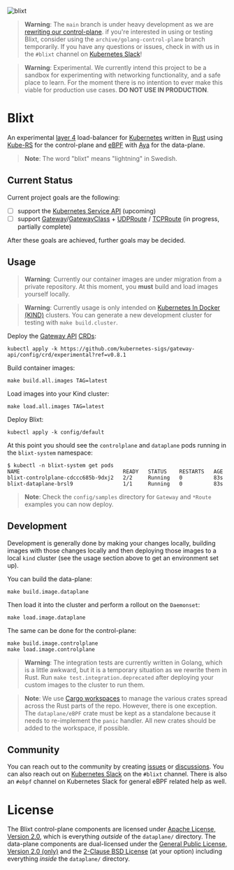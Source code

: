 ![blixt](https://github.com/kubernetes-sigs/blixt/assets/5332524/387ce94a-88fd-43a9-bde9-73fb9005564d)

> **Warning**: The `main` branch is under heavy development as we are [rewriting
> our control-plane][rewrite]. if you're interested in using or testing Blixt,
> consider using the `archive/golang-control-plane` branch temporarily. If you
> have any questions or issues, check in with us in the `#blixt` channel on
> [Kubernetes Slack]!

> **Warning**: Experimental. We currently intend this project to be a sandbox
> for experimenting with networking functionality, and a safe place to learn.
> For the moment there is no intention to ever make this viable for production
> use cases. **DO NOT USE IN PRODUCTION**.

[rewrite]:https://github.com/kubernetes-sigs/blixt/milestone/8
[Kubernetes Slack]:https://kubernetes.slack.com

# Blixt

An experimental [layer 4][osi] load-balancer for [Kubernetes] written in [Rust]
using [Kube-RS] for the control-plane and [eBPF] with [Aya] for the data-plane.

> **Note**: The word "blixt" means "lightning" in Swedish.

[osi]:https://en.wikipedia.org/wiki/OSI_model
[Kubernetes]:https://kubernetes.io
[Rust]:https://rust-lang.org
[Kube-RS]:https://github.com/kube-rs
[eBPF]:https://www.tigera.io/learn/guides/ebpf/ebpf-xdp/
[Aya]:https://aya-rs.dev

## Current Status

Current project goals are the following:

- [ ] support the [Kubernetes Service API][svc] (upcoming)
- [ ] support [Gateway]/[GatewayClass] + [UDPRoute] / [TCPRoute] (in progress, partially complete)

After these goals are achieved, further goals may be decided.

[svc]:https://kubernetes.io/docs/concepts/services-networking/service/
[Gateway]:https://gateway-api.sigs.k8s.io/references/spec/#gateway.networking.k8s.io/v1beta1.Gateway
[GatewayClass]:https://gateway-api.sigs.k8s.io/references/spec/#gateway.networking.k8s.io/v1beta1.GatewayClass
[UDPRoute]:https://gateway-api.sigs.k8s.io/references/spec/#gateway.networking.k8s.io/v1alpha2.UDPRoute
[TCPRoute]:https://gateway-api.sigs.k8s.io/references/spec/#gateway.networking.k8s.io/v1alpha2.TCPRoute

## Usage

> **Warning**: Currently our container images are under migration from a private
> repository. At this moment, you **must** build and load images yourself locally.

> **Warning**: Currently usage is only intended on [Kubernetes In Docker
> (KIND)][kind] clusters. You can generate a new development cluster for testing
> with `make build.cluster`.

Deploy the [Gateway API] [CRDs]:

```console
kubectl apply -k https://github.com/kubernetes-sigs/gateway-api/config/crd/experimental?ref=v0.8.1
```

Build container images:

```console
make build.all.images TAG=latest
```

Load images into your Kind cluster:

```console
make load.all.images TAG=latest
```

Deploy Blixt:

```console
kubectl apply -k config/default
```

At this point you should see the `controlplane` and `dataplane` pods running
in the `blixt-system` namespace:

```console
$ kubectl -n blixt-system get pods
NAME                                 READY   STATUS    RESTARTS   AGE
blixt-controlplane-cdccc685b-9dxj2   2/2     Running   0          83s
blixt-dataplane-brsl9                1/1     Running   0          83s
```

> **Note**: Check the `config/samples` directory for `Gateway` and `*Route`
> examples you can now deploy.

[kind]:https://github.com/kubernetes-sigs/kind
[Gateway API]:https://github.com/kubernetes-sigs/gateway-api
[CRDs]:https://kubernetes.io/docs/concepts/extend-kubernetes/api-extension/custom-resources/

## Development

Development is generally done by making your changes locally, building images
with those changes locally and then deploying those images to a local `kind`
cluster (see the usage section above to get an environment set up).

You can build the data-plane:

```console
make build.image.dataplane
```

Then load it into the cluster and perform a rollout on the `Daemonset`:

```console
make load.image.dataplane
```

The same can be done for the control-plane:

```console
make build.image.controlplane
make load.image.controlplane
```

> **Warning**: The integration tests are currently written in Golang, which is
> a little awkward, but it is a temporary situation as we rewrite them in Rust.
> Run `make test.integration.deprecated` after deploying your custom images to
> the cluster to run them.

> **Note**: We use [Cargo workspaces] to manage the various crates spread across
> the Rust parts of the repo. However, there is one exception. The
> `dataplane/eBPF` crate must be kept as a standalone because it needs to
> re-implement the `panic` handler. All new crates should be added to the
> workspace, if possible.

[Cargo Workspaces]:https://doc.rust-lang.org/book/ch14-03-cargo-workspaces.html

## Community

You can reach out to the community by creating [issues] or [discussions]. You
can also reach out on [Kubernetes Slack] on the `#blixt` channel. There is also
an `#ebpf` channel on Kubernetes Slack for general eBPF related help as well.

[issues]:https://github.com/kubernetes-sigs/blixt/issues
[discussions]:https://github.com/kubernetes-sigs/blixt/discussions
[Kubernetes Slack]:https://kubernetes.slack.com

# License

The Blixt control-plane components are licensed under [Apache License, Version
2.0][apache2], which is everything _outside_ of the `dataplane/` directory. The
data-plane components are dual-licensed under the [General Public License,
Version 2.0 (only)][gplv2] and the [2-Clause BSD License][bsd2c] (at your
option) including everything _inside_ the `dataplane/` directory.

[apache2]:https://github.com/kubernetes-sigs/blixt/blob/main/LICENSE
[gplv2]:https://github.com/kubernetes-sigs/blixt/blob/main/dataplane/LICENSE.GPL-2.0
[bsd2c]:https://github.com/kubernetes-sigs/blixt/blob/main/dataplane/LICENSE.BSD-2-Clause
